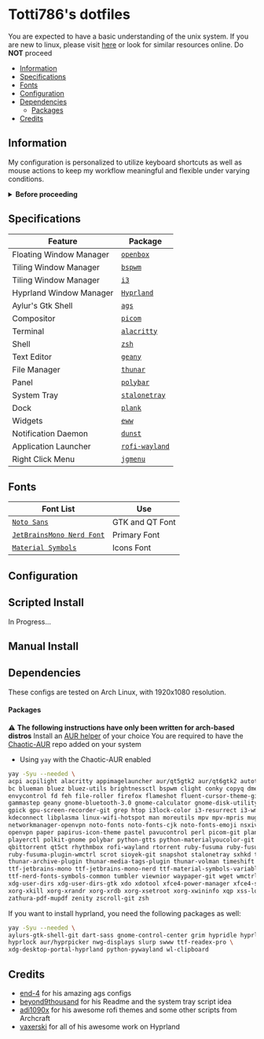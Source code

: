 # Totti786's dotfiles

You are expected to have a basic understanding of the unix system. If you are new to linux, please visit [here](https://linuxjourney.com/lesson/the-shell) or look for similar resources online. Do **NOT** proceed

- [Information](#information)
- [Specifications](#specifications)
- [Fonts](#fonts)
- [Configuration](#configuration)
- [Dependencies](#dependencies)
  - [Packages](#packages)
- [Credits](#credits)

## Information

My configuration is personalized to utilize keyboard shortcuts as well as mouse actions to keep my workflow meaningful and flexible under varying conditions.

<details close>
  <summary><b>Before proceeding</b></summary>
  
  - This readme is still a work in progress. Please open an issue for queries beyond its scope
  - All the visual config parameters have been written for a [resolution](https://wiki.archlinux.org/title/Xrandr) of 1920x1080 pixels
  - Non GUI apps will need to be configured manually to be correctly displayed in lower/higher resolutions
  - Please read the [man-page](https://wiki.archlinux.org/title/Man_page) for an app before asking specific questions not addressed here

</details>

## Specifications

| Feature                | Package                                                 |
| --------------------   | ------------------------------------------------------- |
| Floating Window Manager| [`openbox`](https://github.com/danakj/openbox)          |
| Tiling Window Manager  | [`bspwm`](https://github.com/baskerville/bspwm)         |
| Tiling Window Manager  | [`i3`](https://github.com/i3/i3)					       |
| Hyprland Window Manager| [`Hyprland`](https://github.com/hyprwm/Hyprland)		   |
| Aylur's Gtk Shell		 | [`ags`](https://github.com/Aylur/ags)				   |
| Compositor             | [`picom`](https://github.com/yshui/picom)  			   |
| Terminal               | [`alacritty`](https://github.com/alacritty/alacritty)   |
| Shell                  | [`zsh`](https://www.zsh.org/)                           |
| Text Editor      		 | [`geany`](https://github.com/geany/geany)               |
| File Manager    		 | [`thunar`](https://github.com/xfce-mirror/thunar)       |
| Panel                  | [`polybar`](https://github.com/polybar/polybar)         |
| System Tray            | [`stalonetray`](https://github.com/kolbusa/stalonetray) |
| Dock                   | [`plank`](https://github.com/ricotz/plank)              |
| Widgets                | [`eww`](https://github.com/elkowar/eww)       	       |
| Notification Daemon    | [`dunst`](https://github.com/dunst-project/dunst)       |
| Application Launcher   | [`rofi-wayland`](https://github.com/lbonn/rofi)         |
| Right Click Menu       | [`jgmenu`](https://github.com/johanmalm/jgmenu)         |

## Fonts

| Font List																				| Use                 |
| ------------------------------------------------------------------------------------- | ------------------- |
| [`Noto Sans`](https://fonts.google.com/noto)											| GTK and QT Font     |
| [`JetBrainsMono Nerd Font`](https://github.com/jtbx/jetbrainsmono-nerdfont)			| Primary Font        |
| [`Material Symbols`](https://github.com/google/material-design-icons)					| Icons Font          |

## Configuration

## Scripted Install

In Progress...

## Manual Install

## Dependencies

These configs are tested on Arch Linux, with 1920x1080 resolution.

#### Packages

:warning: **The following instructions have only been written for arch-based distros**
Install an [AUR helper](https://wiki.archlinux.org/title/AUR_helpers) of your choice
You are required to have the [Chaotic-AUR](https://aur.chaotic.cx/) repo added on your system
- Using `yay` with the Chaotic-AUR enabled

```bash
yay -Syu --needed \
acpi acpilight alacritty appimagelauncher aur/qt5gtk2 aur/qt6gtk2 autotiling axel base-devel \
bc blueman bluez bluez-utils brightnessctl bspwm clight conky copyq dmenu drawing dunst \
envycontrol fd feh file-roller firefox flameshot fluent-cursor-theme-git font-manager fzf \
gammastep geany gnome-bluetooth-3.0 gnome-calculator gnome-disk-utility gnome-epub-thumbnailer \
gpick gpu-screen-recorder-git grep htop i3lock-color i3-resurrect i3-wm imagemagick jgmenu jq \
kdeconnect libplasma linux-wifi-hotspot man moreutils mpv mpv-mpris mugshot ncdu network-manager-applet \
networkmanager-openvpn noto-fonts noto-fonts-cjk noto-fonts-emoji nsxiv nvtop obconf openbox openssh \
openvpn paper papirus-icon-theme pastel pavucontrol perl picom-git plank plasma-browser-integration \
playerctl polkit-gnome polybar python-gtts python-materialyoucolor-git python-pipx python-wheel \
qbittorrent qt5ct rhythmbox rofi-wayland rtorrent ruby-fusuma ruby-fusuma-plugin-sendkey \
ruby-fusuma-plugin-wmctrl scrot sioyek-git snapshot stalonetray sxhkd termdown thunar \
thunar-archive-plugin thunar-media-tags-plugin thunar-volman timeshift translate-shell \
ttf-jetbrains-mono ttf-jetbrains-mono-nerd ttf-material-symbols-variable-git ttf-nerd-fonts-symbols \
ttf-nerd-fonts-symbols-common tumbler viewnior waypaper-git wget wmctrl xcape xclip xdg-autostart \
xdg-user-dirs xdg-user-dirs-gtk xdo xdotool xfce4-power-manager xfce4-settings xiccd xorg-xdpyinfo \
xorg-xkill xorg-xrandr xorg-xrdb xorg-xsetroot xorg-xwininfo xqp xss-lock yad ytfzf zathura zathura-cb \
zathura-pdf-mupdf zenity zscroll-git zsh 

```
If you want to install hyprland, you need the following packages as well:

```bash
yay -Syu --needed \
aylurs-gtk-shell-git dart-sass gnome-control-center grim hypridle hyprland \
hyprlock aur/hyprpicker nwg-displays slurp swww ttf-readex-pro \
xdg-desktop-portal-hyprland python-pywayland wl-clipboard
```

## Credits
- [end-4](https://github.com/end-4) for his amazing ags configs
- [beyond9thousand](https://github.com/beyond9thousand) for his Readme and the system tray script idea
- [adi1090x](https://github.com/adi1090x) for his awesome rofi themes and some other scripts from Archcraft
- [vaxerski](https://github.com/vaxerski) for all of his awesome work on Hyprland
